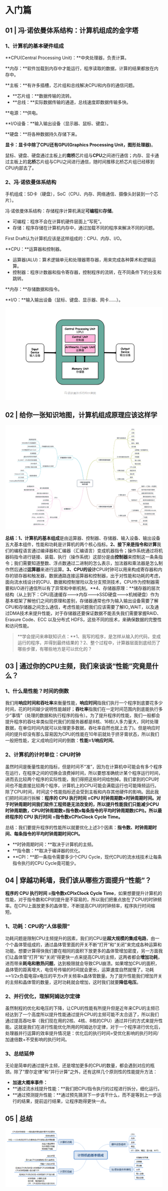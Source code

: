 # 入门篇

## 01 | 冯·诺依曼体系结构：计算机组成的金字塔

### 1、计算机的基本硬件组成

**CPU(Central Processing Unit)：**中央处理器，负责计算。

**内存：**软件加载到内存中才能运行，程序读取的数据，计算的结果都放在内存中。

**主板：**有许多插槽，芯片组和总线解决CPU和内存的通信问题。

- **芯片组：**数据传输的流转。
- **总线：**实际数据传输的通道，总线速度即数据传输多快。

**电源：**供电。

**I/O设备：**输入输出设备（显示器、鼠标、键盘）。

**硬盘：**将各种数据持久存储下来。

**显卡：**显卡中除了CPU还有**GPU(Graphics Processing Unit，图形处理器)**。

鼠标、键盘、硬盘通过主板上的**南桥**芯片组与**CPU**之间进行通信；内存、显卡通过主板上的**北桥**芯片组与CPU之间进行通信，随时间推移北桥芯片组已经移到CPU内部去了。

### 2、冯·诺依曼体系结构

手机组成：SD卡（硬盘），SoC（CPU、内存、网络通信、摄像头封装到一个芯片）。

冯·诺依曼体系结构：存储程序计算机满足**可编程**和**存储**。

- 可编程：程序不会在计算机硬件层面上“写死”。
- 存储：程序存储在计算机内存中，通过加载不同的程序来解决不同的问题。

First Draft认为计算机应该是这样组成的：CPU、内存、I/O。

**CPU：**运算器和控制器。

- 运算器(ALU)：算术逻辑单元和处理器寄存器，用来完成各种算术和逻辑运算。
- 控制器：程序计数器和指令寄存器，控制程序的流转，在不同条件下的分支和跳转。

**内存：**存储数据和指令。

**I/O：**输入输出设备（鼠标、键盘、显示器、网卡......）。

![](./images/ComOrg/入门篇/冯·诺依曼体系结构示意图.png)



## 02 | 给你一张知识地图，计算机组成原理应该这样学

![](./images/ComOrg/入门篇/组成原理知识地图.jpg)

 **总结：1、计算机的基本组成**是由运算器、控制器、存储器、输入设备、输出设备五大基本组件，性能和功耗是计算机的两个核心指标。**2、接下来是指令和计算**我们的编程语言通过编译器和汇编器（汇编语言）变成机器指令；操作系统通过将机器码指令进行链接、装载、执行（操作系统）这部分是由**控制器**来控制这一条条指令；我们需要知道整数、浮点数通过二进制的怎么表示，加法器和乘法器是怎么制作然后通过**运算器**来进行运算。**3、CPU的设计**CPU时钟可以用来构成寄存器和内存的锁存器和触发器，数据通路连接运算器和控制器，出于对性能和功耗的考虑，面向流水线设计的CPU、数据和控制冒险以及分支预测技术，CPU作为控制器需要和I/O进行通信所以有了异常和中断机制。**4、存储器原理：**储存器的层次结构（从上到下：CPU高速缓存--->内存--->SSD硬盘--->机械硬盘）作为基本框架了解他们之间的原理和差别，存储器通常也作为输入输出设备需要了解CPU和存储器之间怎么通信，考虑性能问题我们应该需要了解IO_WAIT，以及通过DMA技术来提升性能，对于存储器还要保证数据不能丢失我们需要掌握RAID、Erasure Code、ECC 以及分布式 HDFS，这些不同的技术，来确保数据的完整性和访问性能。



> **学会提问来串联知识点：**1、我写的程序，是怎样从输入的代码，变成运行的程序，并得到最终结果的？2、整个过程中，计算器层面到底经历了哪些步骤，有哪些地方是可以优化的？



## 03 | 通过你的CPU主频，我们来谈谈“性能”究竟是什么？

### 1、什么是性能？时间的倒数

我们用**响应时间和吞吐率**来衡量性能，**响应时间**指我们执行一个程序到底要花多少时间，花的时间越少说明性能越好；**吞吐率**指我们在一定时间范围内到底能执行多少“事情”（处理的数据和执行程序的指令）。为了提升程序的性能，我们一般都会提升程序的吞吐率类似现代我们的服务器都是8核、16核(人多力量大，同时处理数据，在单位时间内就可以处理更多数据，吞吐率自然也就上去了)。但是响应时间的提升却没有那么容易因为CPU的性能在10年前就处于挤牙膏状态，所以我们一般把性能，定义成响应时间的倒数：**性能=1/响应时间**。



### 2、计算机的计时单位：CPU时钟

虽然时间是衡量性能的指标，但是时间不“准”，因为在计算机中可能会有多个程序在运行，在程序之间的切换会浪费掉时间，所以要想准确统计某个程序运行时间，进而去比较两个程序的实际性能，我们得把这些时间给刨掉。我们拿到的CPU时间也不能直接比较两个程序，计算机上的CPU可能会满载运行也可能降频运行。除了CPU时间，时间这个性能指标还会受到主板和内存其他硬件的影响。因此我们把时间进行拆解：**程序的 CPU 执行时间 =CPU 时钟周期数×时钟周期时间。**对于时钟周期时间我们软件工程师是无法改变的，所以提升性能我们只能减少CPU时钟周期数，**CPU时钟周期数=指令数x每条指令的平均时钟周期数(CPI)**。所以最终**程序的 CPU 执行时间 =指令数xCPIxClock Cycle Time。**

总结：我们要提升程序的性能所以就要优化上述3个因素：**指令数、时钟周期时间、每条指令的平均时钟周期时间CPI。**

- **时钟周期时间：**取决于计算机的主频。
- **指令数：**取决于编译器的优化。
- **CPI：**即一条指令需要多少个CPU Cycle，现代CPU的流水线技术让每条指令执行的CPU Cycle竟可能少。



## 04 | 穿越功耗墙，我们该从哪些方面提升“性能”？

**程序的 CPU 执行时间 =指令数xCPIxClock Cycle Time**，如果想要提升计算机的性能，对于指令数和CPI的提升是不容易的，所以我们把重点放在了CPU的时钟频率。在CPU上面放更多的晶体管，不断提高CPU的时钟频率，程序执行时间缩短。

### 1、功耗：CPU的“人体极限”

功耗问题是限制CPU主频提升的因素，我们的CPU是**超大规模的集成电路**，由一个个晶体管组成的，通过晶体管里面的开关不断“打开”和“关闭”来完成各种运算和功能。想要计算得快我们要在相同的面积下放更多的晶体管增加密度，另一方面我们让晶体管“打开”和”关闭“得更快一点来提高CPU的主频，这两者都会**增加功耗**，进而带来**耗电和散热问题**，达到极限就会导致CPU崩溃。如果增加CPU的面积，晶体管的距离增大，电信号传输的时间就会更长，运算速度自然就慢了。功耗~=1/2x负载电容x电压的平方x开关频率x晶体管数量。为了提升性能我们增加开关的主频和晶体管的数量，这时功耗就会增加，这时我们就要**降低电压**。

### 2、并行优化，理解阿姆达尔定律

虽然制程的优化和电压的下降，让CPU的性能有所提升但是近年来CPU的主频已经达到了一个高度所以提升性能通过提升CPU的主频可能不太合适了，所以我们通过提高吞吐率（我们现在用的2核、4核、8核的CPU）通过并行的方式来提升性能。这就是我们在进行性能优化所用的阿姆达尔定律，对于一个程序进行优化后，处理器并行运算的效率提升情况是：优化后的执行时间=受优化影响的执行时间/加速倍数+不受影响的执行时间。

### 3、总结延伸

无论是简单的通过提升主频，还是增加更多的CPU的数量，都会遇到对应的瓶颈。除了“摩尔定律”和“并行计算”之外，还有这样几个原则性的性能提升方法：

- **加速大概率事件：**
- **通过流水线提升性能：**我们把CPU指令执行的过程进行拆分，细化运行。
- **通过预测提升性能：**通过预先猜测下一步该干什么，而不是等到上一步运行的结果，提前运行结果，让程序跑得更快一点。



## 05 | 总结



![](./images/ComOrg/入门篇/计算机的基本组成.png)
